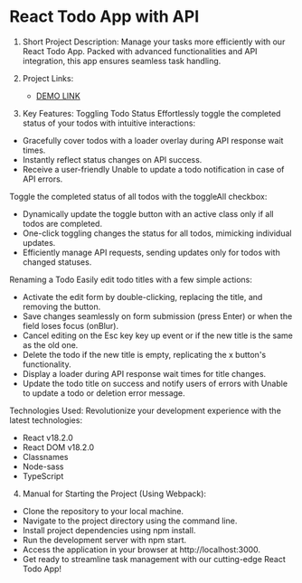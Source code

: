 # React Todo App with API

1. Short Project Description:
   Manage your tasks more efficiently with our React Todo App. Packed with advanced functionalities and API integration, this app ensures seamless task handling.

2. Project Links:

   - [DEMO LINK](https://baraban2003.github.io/react_todo-app-with-api/)

3. Key Features:
   Toggling Todo Status
   Effortlessly toggle the completed status of your todos with intuitive interactions:

- Gracefully cover todos with a loader overlay during API response wait times.
- Instantly reflect status changes on API success.
- Receive a user-friendly Unable to update a todo notification in case of API errors.

Toggle the completed status of all todos with the toggleAll checkbox:

- Dynamically update the toggle button with an active class only if all todos are completed.
- One-click toggling changes the status for all todos, mimicking individual updates.
- Efficiently manage API requests, sending updates only for todos with changed statuses.

Renaming a Todo
Easily edit todo titles with a few simple actions:

- Activate the edit form by double-clicking, replacing the title, and removing the button.
- Save changes seamlessly on form submission (press Enter) or when the field loses focus (onBlur).
- Cancel editing on the Esc key key up event or if the new title is the same as the old one.
- Delete the todo if the new title is empty, replicating the x button's functionality.
- Display a loader during API response wait times for title changes.
- Update the todo title on success and notify users of errors with Unable to update a todo or deletion error message.

Technologies Used:
Revolutionize your development experience with the latest technologies:

- React v18.2.0
- React DOM v18.2.0
- Classnames
- Node-sass
- TypeScript

4. Manual for Starting the Project (Using Webpack):

- Clone the repository to your local machine.
- Navigate to the project directory using the command line.
- Install project dependencies using npm install.
- Run the development server with npm start.
- Access the application in your browser at http://localhost:3000.
- Get ready to streamline task management with our cutting-edge React Todo App!

